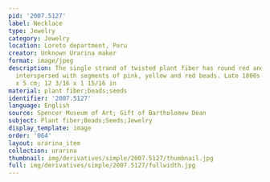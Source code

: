 ```yaml
---
pid: '2007.5127'
label: Necklace
type: Jewelry
category: Jewelry
location: Loreto department, Peru
creator: Unknown Urarina maker
format: image/jpeg
description: The single strand of twisted plant fiber has round red and black seeds
  interspersed with segments of pink, yellow and red beads. Late 1800s-2002.&nbsp;31
  x 5 cm; 12 3/16 x 1 15/16 in
material: plant fiber;beads;seeds
identifier: '2007.5127'
language: English
source: Spencer Museum of Art; Gift of Bartholomew Dean
subject: Plant fiber;Beads;Seeds;Jewelry
display_template: image
order: '064'
layout: urarina_item
collection: urarina
thumbnail: img/derivatives/simple/2007.5127/thumbnail.jpg
full: img/derivatives/simple/2007.5127/fullwidth.jpg
---
```


